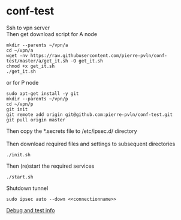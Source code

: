 # conf-test
Ssh to vpn server<br>
Then get download script for A node
```
mkdir --parents ~/vpn/a
cd ~/vpn/a
wget -nv https://raw.githubusercontent.com/pierre-pvln/conf-test/master/a/get_it.sh -O get_it.sh
chmod +x get_it.sh
./get_it.sh

```
or for P node
```
sudo apt-get install -y git
mkdir --parents ~/vpn/p
cd ~/vpn/p
git init
git remote add origin git@github.com:pierre-pvln/conf-test.git
git pull origin master

```

Then copy the \*.secrets file to /etc/ipsec.d/ directory<br>
<br>
Then download required files and settings to subsequent directories
```
./init.sh
```
Then (re)start the required services
```
./start.sh
```
Shutdown tunnel
```
sudo ipsec auto --down <<connectionname>>
```
[Debug and test info](DEBUG-TEST.md)
